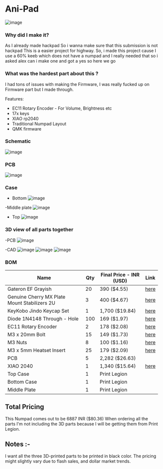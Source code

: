 # Ani-Pad
![image](images/9.png)

### Why did I make it?
As I already made hackpad So i wanna make sure that this submission is not hackpad
This is a easier project for highway. So, i made this project cause I use a 60% keeb which does not have a numpad and I really needed that so i asked alex can i make one and got a yes so here we go

### What was the hardest part about this ?
I had tons of issues with making the Firmware, I was really fucked up on Firmware part but I made through.

Features:

- EC11 Rotary Encoder - For Volume, Brightness etc
- 17x keys
- XIAO rp2040
- Traditional Numpad Layout
- QMK firmware
  
### Schematic
![image](images/sch.png)


### PCB 
![image](images/pcb.png)


### Case
- Bottom
![image](images/6.png)

-Middle plate
![image](images/5.png)

- Top
![image](images/4.png)

### 3D view of all parts together 
-PCB
![image](images/3d_pcb.png)

-CAD
![image](images/7.png)
![image](images/8.png)
![image](images/9.png)

### BOM
| Name                                                          | Qty | Final Price - INR (USD) | Link                                                                                                                        |
| ------------------------------------------------------------- | --- | ----------------------- | ----------------------------------------------------------------------------------------------------------                  |
| Gateron EF Grayish                                            | 20  | 390 ($4.55)             | [here](https://neomacro.in/products/gateron-ef-grayish)                                                                     |
| Genuine Cherry MX Plate Mount Stabilizers 2U                  | 3   | 400 {$4.67}             | [here](https://stackskb.com/store/genuine-cherry-mx-plate-mount-stabilizers-2u/)                                            |
| KeyKobo Jindo Keycap Set                                      | 1   | 1,700 ($19.84)          | [here](https://neomacro.in/products/key-kobo-jindo-keycap-set?_pos=3&_sid=b1e2b9343&_ss=r&variant=48328446116118)           |
| Diode 1N4148 Through - Hole                                   | 100 | 169 ($1.97)             | [here](https://amzn.in/d/j3eLvoh)                                                                                           |
| EC11 Rotary Encoder                                           | 2   | 178 ($2.08)             | [here](https://amzn.in/d/hVRxzij)                                                                                           |
| M3 x 20mm Bolt                                                | 15  | 149 ($1.73)             | [here](https://amzn.in/d/8GRQWAB)                                                                                           |
| M3 Nuts                                                       | 8   | 100 ($1.16)             | [here](https://amzn.in/d/7UQtsm8)                                                                                           |
| M3 x 5mm Heatset Insert                                       | 25  | 179 ($2.09)             | [here](https://amzn.in/d/ixybuAc)                                                                                           |
| PCB                                                           | 5   | 2,282 ($26.63)          | 
| XIAO 2040                                                     | 1   | 1,340 ($15.64)          | [here](https://www.amazon.in/Microcontroller-Dual-Core-MicroPython-CircuitPython-Interfaces/dp/B09NNVNW7M/ref=sr_1_2_mod_primary_new?sbo=RZvfv%2F%2FHxDF%2BO5021pAnSA%3D%3D&sr=8-2)|
| Top Case                                                      | 1   | Print Legion            |
| Bottom Case                                                   | 1   | Print Legion            |
| Middle Plate                                                  | 1   | Print Legion            |

## Total Pricing 

This Numpad comes out to be 6887 INR ($80.36) When ordering all the parts I'm not including  the 3D parts because I will be getting them from Print Legion.

## Notes :-

I want all the three 3D-printed parts to be printed in black color.
The pricing might slightly vary due to flash sales, and dollar market trends.
